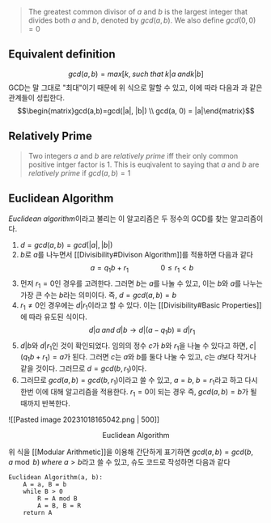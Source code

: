 >The greatest common divisor of $a$ and $b$ is the largest integer that divides both $a$ and $b$,  denoted by $gcd(a, b)$. We also define $gcd(0, 0) = 0$


## Equivalent definition 
$$gcd(a, b) = max[k, \; such \; that \; k|a \; and k|b]$$
GCD는 말 그대로 "최대"이기 때문에 위 식으로 말할 수 있고, 이에 따라 다음과 과 같은 관계들이 성립한다.$$\begin{matrix}gcd(a,b)=gcd(|a|, |b|) \\ gcd(a, 0) = |a|\end{matrix}$$
## Relatively Prime
> Two integers $a$ and $b$ are *relatively prime* iff their only common positive intger factor is $1$. This is euqivalent to saying that $a$ and $b$ are *relatively prime* if $gcd(a,b)=1$


## Euclidean Algorithm
*Euclidean algorithm*이라고 불리는 이 알고리즘은 두 정수의 GCD를 찾는 알고리즘이다.
1. $d = gcd(a, b) = gcd(|a|, |b|)$
2. $b$로 $a$를 나누면서 [[Divisibility#Divison Algorithm]]를 적용하면 다음과 같다$$a=q_1b+r_1\qquad \qquad 0 \leq r_1 < b$$
3. 먼저 $r_1=0$인 경우를 고려한다. 그러면 $b$는 $a$를 나눌 수 있고, 이는 $b$와 $a$를 나누는 가장 큰 수는 $b$라는 의미이다. 즉, $d=gcd(a, b) = b$
4. $r_1 \neq0$인 경우에는 $d|r_1$이라고 할 수 있다. 이는 [[Divisibility#Basic Properties]]에 따라 유도된 식이다. $$d|a \; and \; d|b \rightarrow d|(a-q_1b) \equiv d|r_1 $$
5.  $d|b$와 $d|r_1$인 것이 확인되었다. 임의의 정수 $c$가 $b$와 $r_1$을 나눌 수 있다고 하면, $c|(q_1b+r_1)=a$가 된다. 그러면 $c$는 $a$와 $b$를 둘다 나눌 수 있고, $c$는 $d$보다 작거나 같을 것이다. 그러므로 $d = gcd(b, r_1)$이다. 
6. 그러므로 $gcd(a, b) = gcd(b, r_1)$이라고 쓸 수 있고, $a = b, \; b = r_1$라고 하고 다시 한번 이에 대해 알고리즘을 적용한다. $r_1=0$이 되는 경우 즉, $gcd(a, b) = b$가 될 때까지 반복한다. 

![[Pasted image 20231018165042.png | 500]]
<div align="center">Euclidean Algorithm</div>

위 식을 [[Modular Arithmetic]]을 이용해 간단하게 표기하면 $gcd(a, b) = gcd(b, a \bmod b) \; where \; a>b$라고 쓸 수 있고, 슈도 코드로 작성하면 다음과 같다
```pseudo code
Euclidean Algorithm(a, b):
	A = a, B = b
	while B > 0
		R = A mod B
		A = B, B = R
	return A
```

